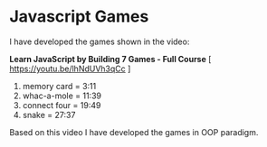 # Javascript Games

I have developed the games shown in the video: 

**Learn JavaScript by Building 7 Games - Full Course** [ https://youtu.be/lhNdUVh3qCc ]

1. memory card = 3:11
2. whac-a-mole = 11:39
3. connect four = 19:49
4. snake = 27:37

Based on this video I have developed the games in OOP paradigm.
